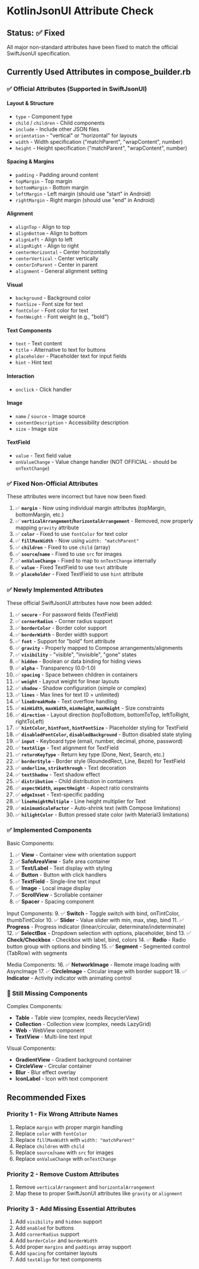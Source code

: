 # KotlinJsonUI Attribute Check

## Status: ✅ Fixed

All major non-standard attributes have been fixed to match the official SwiftJsonUI specification.

## Currently Used Attributes in compose_builder.rb

### ✅ Official Attributes (Supported in SwiftJsonUI)

#### Layout & Structure
- `type` - Component type
- `child` / `children` - Child components
- `include` - Include other JSON files
- `orientation` - "vertical" or "horizontal" for layouts
- `width` - Width specification ("matchParent", "wrapContent", number)
- `height` - Height specification ("matchParent", "wrapContent", number)

#### Spacing & Margins
- `padding` - Padding around content
- `topMargin` - Top margin
- `bottomMargin` - Bottom margin
- `leftMargin` - Left margin (should use "start" in Android)
- `rightMargin` - Right margin (should use "end" in Android)

#### Alignment
- `alignTop` - Align to top
- `alignBottom` - Align to bottom
- `alignLeft` - Align to left
- `alignRight` - Align to right
- `centerHorizontal` - Center horizontally
- `centerVertical` - Center vertically
- `centerInParent` - Center in parent
- `alignment` - General alignment setting

#### Visual
- `background` - Background color
- `fontSize` - Font size for text
- `fontColor` - Font color for text
- `fontWeight` - Font weight (e.g., "bold")

#### Text Components
- `text` - Text content
- `title` - Alternative to text for buttons
- `placeholder` - Placeholder text for input fields
- `hint` - Hint text

#### Interaction
- `onclick` - Click handler

#### Image
- `name` / `source` - Image source
- `contentDescription` - Accessibility description
- `size` - Image size

#### TextField
- `value` - Text field value
- `onValueChange` - Value change handler (NOT OFFICIAL - should be `onTextChange`)

### ✅ Fixed Non-Official Attributes

These attributes were incorrect but have now been fixed:

1. ✅ **`margin`** - Now using individual margin attributes (topMargin, bottomMargin, etc.)
2. ✅ **`verticalArrangement`/`horizontalArrangement`** - Removed, now properly mapping `gravity` attribute
3. ✅ **`color`** - Fixed to use `fontColor` for text color
4. ✅ **`fillMaxWidth`** - Now using `width: "matchParent"` 
5. ✅ **`children`** - Fixed to use `child` (array)
6. ✅ **`source`/`name`** - Fixed to use `src` for images
7. ✅ **`onValueChange`** - Fixed to map to `onTextChange` internally
8. ✅ **`value`** - Fixed TextField to use `text` attribute
9. ✅ **`placeholder`** - Fixed TextField to use `hint` attribute

### ✅ Newly Implemented Attributes

These official SwiftJsonUI attributes have now been added:

1. ✅ **`secure`** - For password fields (TextField)
2. ✅ **`cornerRadius`** - Corner radius support
3. ✅ **`borderColor`** - Border color support  
4. ✅ **`borderWidth`** - Border width support
5. ✅ **`font`** - Support for "bold" font attribute
6. ✅ **`gravity`** - Properly mapped to Compose arrangements/alignments
7. ✅ **`visibility`** - "visible", "invisible", "gone" states
8. ✅ **`hidden`** - Boolean or data binding for hiding views
9. ✅ **`alpha`** - Transparency (0.0-1.0)
10. ✅ **`spacing`** - Space between children in containers
11. ✅ **`weight`** - Layout weight for linear layouts  
12. ✅ **`shadow`** - Shadow configuration (simple or complex)
13. ✅ **`lines`** - Max lines for text (0 = unlimited)
14. ✅ **`lineBreakMode`** - Text overflow handling
15. ✅ **`minWidth`, `maxWidth`, `minHeight`, `maxHeight`** - Size constraints
16. ✅ **`direction`** - Layout direction (topToBottom, bottomToTop, leftToRight, rightToLeft)
17. ✅ **`hintColor`, `hintFont`, `hintFontSize`** - Placeholder styling for TextField
18. ✅ **`disabledFontColor`, `disabledBackground`** - Button disabled state styling
19. ✅ **`input`** - Keyboard type (email, number, decimal, phone, password)
20. ✅ **`textAlign`** - Text alignment for TextField
21. ✅ **`returnKeyType`** - Return key type (Done, Next, Search, etc.)
22. ✅ **`borderStyle`** - Border style (RoundedRect, Line, Bezel) for TextField
23. ✅ **`underline`, `strikethrough`** - Text decoration
24. ✅ **`textShadow`** - Text shadow effect
25. ✅ **`distribution`** - Child distribution in containers
26. ✅ **`aspectWidth`, `aspectHeight`** - Aspect ratio constraints
27. ✅ **`edgeInset`** - Text-specific padding
28. ✅ **`lineHeightMultiple`** - Line height multiplier for Text
29. ✅ **`minimumScaleFactor`** - Auto-shrink text (with Compose limitations)
30. ✅ **`hilightColor`** - Button pressed state color (with Material3 limitations)

### ✅ Implemented Components

Basic Components:
1. ✅ **View** - Container view with orientation support
2. ✅ **SafeAreaView** - Safe area container
3. ✅ **Text/Label** - Text display with styling
4. ✅ **Button** - Button with click handlers
5. ✅ **TextField** - Single-line text input
6. ✅ **Image** - Local image display
7. ✅ **ScrollView** - Scrollable container
8. ✅ **Spacer** - Spacing component

Input Components:
9. ✅ **Switch** - Toggle switch with bind, onTintColor, thumbTintColor
10. ✅ **Slider** - Value slider with min, max, step, bind
11. ✅ **Progress** - Progress indicator (linear/circular, determinate/indeterminate)
12. ✅ **SelectBox** - Dropdown selection with options, placeholder, bind
13. ✅ **Check/Checkbox** - Checkbox with label, bind, colors
14. ✅ **Radio** - Radio button group with options and binding
15. ✅ **Segment** - Segmented control (TabRow) with segments

Media Components:
16. ✅ **NetworkImage** - Remote image loading with AsyncImage
17. ✅ **CircleImage** - Circular image with border support
18. ✅ **Indicator** - Activity indicator with animating control

### 📝 Still Missing Components

Complex Components:
- **Table** - Table view (complex, needs RecyclerView)
- **Collection** - Collection view (complex, needs LazyGrid)
- **Web** - WebView component
- **TextView** - Multi-line text input

Visual Components:
- **GradientView** - Gradient background container
- **CircleView** - Circular container
- **Blur** - Blur effect overlay
- **IconLabel** - Icon with text component

## Recommended Fixes

### Priority 1 - Fix Wrong Attribute Names
1. Replace `margin` with proper margin handling
2. Replace `color` with `fontColor`
3. Replace `fillMaxWidth` with `width: "matchParent"`
4. Replace `children` with `child`
5. Replace `source`/`name` with `src` for images
6. Replace `onValueChange` with `onTextChange`

### Priority 2 - Remove Custom Attributes
1. Remove `verticalArrangement` and `horizontalArrangement`
2. Map these to proper SwiftJsonUI attributes like `gravity` or `alignment`

### Priority 3 - Add Missing Essential Attributes
1. Add `visibility` and `hidden` support
2. Add `enabled` for buttons
3. Add `cornerRadius` support
4. Add `borderColor` and `borderWidth`
5. Add proper `margins` and `paddings` array support
6. Add `spacing` for container layouts
7. Add `textAlign` for text components